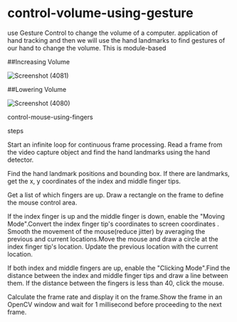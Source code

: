 # control-volume-using-gesture
use Gesture Control to change the volume of a computer. application of hand tracking and then we will use the hand landmarks to find gestures of our hand to change the volume. This is module-based 


##Increasing Volume

![Screenshot (4081)](https://user-images.githubusercontent.com/114779060/235749450-8a83403b-0277-4505-a8ab-1e71af591bb4.png)


##Lowering Volume

![Screenshot (4080)](https://user-images.githubusercontent.com/114779060/235749480-c7c8de06-3d8b-47f3-878b-e0d4dc2d5c70.png)


control-mouse-using-fingers

steps

Start an infinite loop for continuous frame processing. Read a frame from the video capture object and find the hand landmarks using the hand detector.

Find the hand landmark positions and bounding box. If there are landmarks, get the x, y coordinates of the index and middle finger tips.

Get a list of which fingers are up. Draw a rectangle on the frame to define the mouse control area.

If the index finger is up and the middle finger is down, enable the "Moving Mode".Convert the index finger tip's coordinates to screen coordinates
.
Smooth the movement of the mouse(reduce jitter) by averaging the previous and current locations.Move the mouse and draw a circle at the index finger tip's location.
Update the previous location with the current location.

If both index and middle fingers are up, enable the "Clicking Mode".Find the distance between the index and middle finger tips and draw a line between them.
If the distance between the fingers is less than 40, click the mouse.

Calculate the frame rate and display it on the frame.Show the frame in an OpenCV window and wait for 1 millisecond before proceeding to the next frame.
